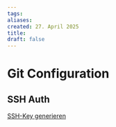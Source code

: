 ```yaml
---
tags: 
aliases: 
created: 27. April 2025
title: 
draft: false
---
```


# Git Configuration

## SSH Auth

[SSH-Key generieren](https://docs.github.com/en/authentication/connecting-to-github-with-ssh/working-with-ssh-key-passphrases)

